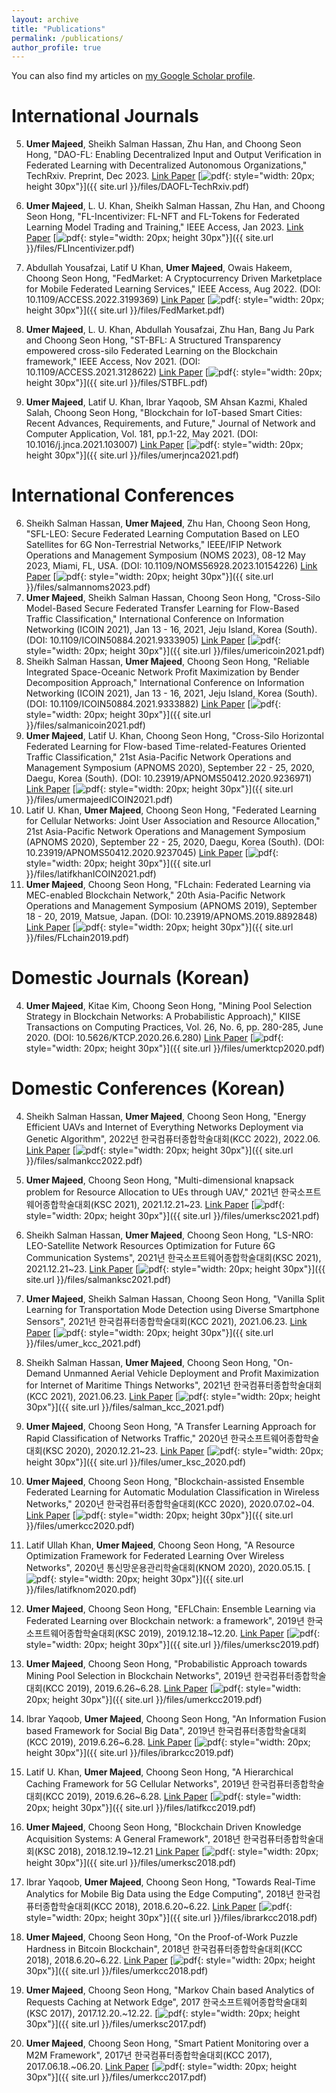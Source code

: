 ```yaml
---
layout: archive
title: "Publications"
permalink: /publications/
author_profile: true
---
```


You can also find my articles on [my Google Scholar profile](https://scholar.google.com/citations?user=LrsLEJgAAAAJ&hl=en).


International Journals
===========

5. **Umer Majeed**, Sheikh Salman Hassan, Zhu Han, and Choong Seon Hong, "DAO-FL: Enabling Decentralized Input and Output Verification in Federated Learning with Decentralized Autonomous Organizations," TechRxiv. Preprint, Dec 2023. [Link Paper](https://doi.org/10.36227/techrxiv.24546502.v2) [![pdf](https://upload.wikimedia.org/wikipedia/commons/thumb/8/87/PDF_file_icon.svg/833px-PDF_file_icon.svg.png){: style="width: 20px; height 30px"}]({{ site.url }}/files/DAOFL-TechRxiv.pdf)

4. **Umer Majeed**, L. U. Khan, Sheikh Salman Hassan, Zhu Han, and Choong Seon Hong, "FL-Incentivizer: FL-NFT and FL-Tokens for Federated Learning Model Trading and Training," IEEE Access, Jan 2023. [Link Paper](https://ieeexplore.ieee.org/document/10012365) [![pdf](https://upload.wikimedia.org/wikipedia/commons/thumb/8/87/PDF_file_icon.svg/833px-PDF_file_icon.svg.png){: style="width: 20px; height 30px"}]({{ site.url }}/files/FLIncentivizer.pdf)

3. Abdullah Yousafzai, Latif U Khan, **Umer Majeed**, Owais Hakeem, Choong Seon Hong, "FedMarket: A Cryptocurrency Driven Marketplace for Mobile Federated Learning Services," IEEE Access, Aug 2022. (DOI: 10.1109/ACCESS.2022.3199369) [Link Paper](https://ieeexplore.ieee.org/document/9858143/) [![pdf](https://upload.wikimedia.org/wikipedia/commons/thumb/8/87/PDF_file_icon.svg/833px-PDF_file_icon.svg.png){: style="width: 20px; height 30px"}]({{ site.url }}/files/FedMarket.pdf)

2. **Umer Majeed**, L. U. Khan, Abdullah Yousafzai, Zhu Han, Bang Ju Park and Choong Seon Hong, "ST-BFL: A Structured Transparency empowered cross-silo Federated Learning on the Blockchain framework," IEEE Access, Nov 2021. (DOI: 10.1109/ACCESS.2021.3128622) [Link Paper](https://ieeexplore.ieee.org/document/9617624/) [![pdf](https://upload.wikimedia.org/wikipedia/commons/thumb/8/87/PDF_file_icon.svg/833px-PDF_file_icon.svg.png){: style="width: 20px; height 30px"}]({{ site.url }}/files/STBFL.pdf)

1. **Umer Majeed**, Latif U. Khan, Ibrar Yaqoob, SM Ahsan Kazmi, Khaled Salah, Choong Seon Hong, "Blockchain for IoT-based Smart Cities: Recent Advances, Requirements, and Future," Journal of Network and Computer Application, Vol. 181, pp.1-22, May 2021. (DOI: 10.1016/j.jnca.2021.103007) [Link Paper](https://www.sciencedirect.com/science/article/pii/S1084804521000345) [![pdf](https://upload.wikimedia.org/wikipedia/commons/thumb/8/87/PDF_file_icon.svg/833px-PDF_file_icon.svg.png){: style="width: 20px; height 30px"}]({{ site.url }}/files/umerjnca2021.pdf)


International Conferences
===========
6. Sheikh Salman Hassan, **Umer Majeed**, Zhu Han, Choong Seon Hong, "SFL-LEO: Secure Federated Learning Computation Based on LEO Satellites for 6G Non-Terrestrial Networks," IEEE/IFIP Network Operations and Management Symposium (NOMS 2023), 08-12 May 2023, Miami, FL, USA. (DOI: 10.1109/NOMS56928.2023.10154226) [Link Paper](https://ieeexplore.ieee.org/abstract/document/10154226) [![pdf](https://upload.wikimedia.org/wikipedia/commons/thumb/8/87/PDF_file_icon.svg/833px-PDF_file_icon.svg.png){: style="width: 20px; height 30px"}]({{ site.url }}/files/salmannoms2023.pdf)
5. **Umer Majeed**, Sheikh Salman Hassan, Choong Seon Hong, "Cross-Silo Model-Based Secure Federated Transfer Learning for Flow-Based Traffic Classification," International Conference on Information Networking (ICOIN 2021), Jan 13 - 16, 2021, Jeju Island, Korea (South). (DOI: 10.1109/ICOIN50884.2021.9333905) [Link Paper](https://ieeexplore.ieee.org/document/9333905/) [![pdf](https://upload.wikimedia.org/wikipedia/commons/thumb/8/87/PDF_file_icon.svg/833px-PDF_file_icon.svg.png){: style="width: 20px; height 30px"}]({{ site.url }}/files/umericoin2021.pdf)
4. Sheikh Salman Hassan, **Umer Majeed**, Choong Seon Hong, "Reliable Integrated Space-Oceanic Network Profit Maximization by Bender Decomposition Approach," International Conference on Information Networking (ICOIN 2021), Jan 13 - 16, 2021, Jeju Island, Korea (South). (DOI: 10.1109/ICOIN50884.2021.9333882) [Link Paper](https://ieeexplore.ieee.org/document/9333882/) [![pdf](https://upload.wikimedia.org/wikipedia/commons/thumb/8/87/PDF_file_icon.svg/833px-PDF_file_icon.svg.png){: style="width: 20px; height 30px"}]({{ site.url }}/files/salmanicoin2021.pdf) 
3. **Umer Majeed**, Latif U. Khan, Choong Seon Hong, "Cross-Silo Horizontal Federated Learning for Flow-based Time-related-Features Oriented Traffic Classification," 21st Asia-Pacific Network Operations and Management Symposium (APNOMS 2020), September 22 - 25, 2020, Daegu, Korea (South). (DOI: 10.23919/APNOMS50412.2020.9236971) [Link Paper](https://ieeexplore.ieee.org/document/9236971/) [![pdf](https://upload.wikimedia.org/wikipedia/commons/thumb/8/87/PDF_file_icon.svg/833px-PDF_file_icon.svg.png){: style="width: 20px; height 30px"}]({{ site.url }}/files/umermajeedICOIN2021.pdf)
2. Latif U. Khan, **Umer Majeed**, Choong Seon Hong, "Federated Learning for Cellular Networks: Joint User Association and Resource Allocation," 21st Asia-Pacific Network Operations and Management Symposium (APNOMS 2020), September 22 - 25, 2020, Daegu, Korea (South). (DOI: 10.23919/APNOMS50412.2020.9237045) [Link Paper](https://ieeexplore.ieee.org/document/9237045/) [![pdf](https://upload.wikimedia.org/wikipedia/commons/thumb/8/87/PDF_file_icon.svg/833px-PDF_file_icon.svg.png){: style="width: 20px; height 30px"}]({{ site.url }}/files/latifkhanICOIN2021.pdf)
1. **Umer Majeed**, Choong Seon Hong, "FLchain: Federated Learning via MEC-enabled Blockchain Network," 20th Asia-Pacific Network Operations and Management Symposium (APNOMS 2019), September 18 - 20, 2019, Matsue, Japan. (DOI: 10.23919/APNOMS.2019.8892848) [Link Paper](https://ieeexplore.ieee.org/document/8892848/) [![pdf](https://upload.wikimedia.org/wikipedia/commons/thumb/8/87/PDF_file_icon.svg/833px-PDF_file_icon.svg.png){: style="width: 20px; height 30px"}]({{ site.url }}/files/FLchain2019.pdf)





Domestic Journals (Korean)
===========
4. **Umer Majeed**, Kitae Kim, Choong Seon Hong, "Mining Pool Selection Strategy in Blockchain Networks: A Probabilistic Approach)," KIISE Transactions on Computing Practices, Vol. 26, No. 6, pp. 280-285, June 2020. (DOI: 10.5626/KTCP.2020.26.6.280) [Link Paper](https://www.dbpia.co.kr/journal/articleDetail?nodeId=NODE09353156) [![pdf](https://upload.wikimedia.org/wikipedia/commons/thumb/8/87/PDF_file_icon.svg/833px-PDF_file_icon.svg.png){: style="width: 20px; height 30px"}]({{ site.url }}/files/umerktcp2020.pdf) 



Domestic Conferences (Korean)
===========
4. Sheikh Salman Hassan, **Umer Majeed**, Choong Seon Hong, "Energy Efficient UAVs and Internet of Everything Networks Deployment via Genetic Algorithm",  2022년 한국컴퓨터종합학술대회(KCC 2022), 2022.06. [Link Paper](https://www.dbpia.co.kr/journal/articleDetail?nodeId=NODE11113273) [![pdf](https://upload.wikimedia.org/wikipedia/commons/thumb/8/87/PDF_file_icon.svg/833px-PDF_file_icon.svg.png){: style="width: 20px; height 30px"}]({{ site.url }}/files/salmankcc2022.pdf) 
4. **Umer Majeed**, Choong Seon Hong, "Multi-dimensional knapsack problem for Resource Allocation to UEs through UAV," 2021년 한국소프트웨어종합학술대회(KSC 2021), 2021.12.21~23. [Link Paper](https://www.dbpia.co.kr/journal/articleDetail?nodeId=NODE11035674) [![pdf](https://upload.wikimedia.org/wikipedia/commons/thumb/8/87/PDF_file_icon.svg/833px-PDF_file_icon.svg.png){: style="width: 20px; height 30px"}]({{ site.url }}/files/umerksc2021.pdf)  
4. Sheikh Salman Hassan, **Umer Majeed**, Choong Seon Hong, "LS-NRO: LEO-Satellite Network Resources Optimization for Future 6G Communication Systems", 2021년 한국소프트웨어종합학술대회(KSC 2021), 2021.12.21~23. [Link Paper](https://www.dbpia.co.kr/journal/articleDetail?nodeId=NODE11035897) [![pdf](https://upload.wikimedia.org/wikipedia/commons/thumb/8/87/PDF_file_icon.svg/833px-PDF_file_icon.svg.png){: style="width: 20px; height 30px"}]({{ site.url }}/files/salmanksc2021.pdf) 

4. **Umer Majeed**, Sheikh Salman Hassan, Choong Seon Hong, "Vanilla Split Learning for Transportation Mode Detection using Diverse Smartphone Sensors", 2021년 한국컴퓨터종합학술대회(KCC 2021), 2021.06.23. [Link Paper](https://www.dbpia.co.kr/journal/articleDetail?nodeId=NODE10583103) [![pdf](https://upload.wikimedia.org/wikipedia/commons/thumb/8/87/PDF_file_icon.svg/833px-PDF_file_icon.svg.png){: style="width: 20px; height 30px"}]({{ site.url }}/files/umer_kcc_2021.pdf) 

4. Sheikh Salman Hassan, **Umer Majeed**, Choong Seon Hong, "On-Demand Unmanned Aerial Vehicle Deployment and Profit Maximization for Internet of Maritime Things Networks", 2021년 한국컴퓨터종합학술대회(KCC 2021), 2021.06.23. [Link Paper](https://www.dbpia.co.kr/journal/articleDetail?nodeId=NODE10582862) [![pdf](https://upload.wikimedia.org/wikipedia/commons/thumb/8/87/PDF_file_icon.svg/833px-PDF_file_icon.svg.png){: style="width: 20px; height 30px"}]({{ site.url }}/files/salman_kcc_2021.pdf) 
4. **Umer Majeed**, Choong Seon Hong, "A Transfer Learning Approach for Rapid Classification of Networks Traffic," 2020년 한국소프트웨어종합학술대회(KSC 2020), 2020.12.21~23. [Link Paper](https://www.dbpia.co.kr/journal/articleDetail?nodeId=NODE10529740) [![pdf](https://upload.wikimedia.org/wikipedia/commons/thumb/8/87/PDF_file_icon.svg/833px-PDF_file_icon.svg.png){: style="width: 20px; height 30px"}]({{ site.url }}/files/umer_ksc_2020.pdf)  
4. **Umer Majeed**, Choong Seon Hong, "Blockchain-assisted Ensemble Federated Learning for Automatic Modulation Classification in Wireless Networks," 2020년 한국컴퓨터종합학술대회(KCC 2020), 2020.07.02~04.  [Link Paper](https://www.dbpia.co.kr/journal/articleDetail?nodeId=NODE09874570) [![pdf](https://upload.wikimedia.org/wikipedia/commons/thumb/8/87/PDF_file_icon.svg/833px-PDF_file_icon.svg.png){: style="width: 20px; height 30px"}]({{ site.url }}/files/umerkcc2020.pdf)    
4. Latif Ullah Khan, **Umer Majeed**, Choong Seon Hong, "A Resource Optimization Framework for Federated Learning Over Wireless Networks", 2020년 통신망운용관리학술대회(KNOM 2020), 2020.05.15. [![pdf](https://upload.wikimedia.org/wikipedia/commons/thumb/8/87/PDF_file_icon.svg/833px-PDF_file_icon.svg.png){: style="width: 20px; height 30px"}]({{ site.url }}/files/latifknom2020.pdf) 
4. **Umer Majeed**, Choong Seon Hong, "EFLChain: Ensemble Learning via Federated Learning over Blockchain network: a framework", 2019년 한국소프트웨어종합학술대회(KSC 2019), 2019.12.18~12.20. [Link Paper](https://www.dbpia.co.kr/journal/articleDetail?nodeId=NODE09301750) [![pdf](https://upload.wikimedia.org/wikipedia/commons/thumb/8/87/PDF_file_icon.svg/833px-PDF_file_icon.svg.png){: style="width: 20px; height 30px"}]({{ site.url }}/files/umerksc2019.pdf) 
4. **Umer Majeed**, Choong Seon Hong,  "Probabilistic Approach towards Mining Pool Selection in Blockchain Networks", 2019년 한국컴퓨터종합학술대회(KCC 2019), 2019.6.26~6.28. [Link Paper](https://www.dbpia.co.kr/journal/articleDetail?nodeId=NODE08763459) [![pdf](https://upload.wikimedia.org/wikipedia/commons/thumb/8/87/PDF_file_icon.svg/833px-PDF_file_icon.svg.png){: style="width: 20px; height 30px"}]({{ site.url }}/files/umerkcc2019.pdf) 
4. Ibrar Yaqoob, **Umer Majeed**, Choong Seon Hong, "An Information Fusion based Framework for Social Big Data", 2019년 한국컴퓨터종합학술대회(KCC 2019), 2019.6.26~6.28. [Link Paper](https://www.dbpia.co.kr/journal/articleDetail?nodeId=NODE08763505) [![pdf](https://upload.wikimedia.org/wikipedia/commons/thumb/8/87/PDF_file_icon.svg/833px-PDF_file_icon.svg.png){: style="width: 20px; height 30px"}]({{ site.url }}/files/ibrarkcc2019.pdf) 
4. Latif U. Khan, **Umer Majeed**, Choong Seon Hong, "A Hierarchical Caching Framework for 5G Cellular Networks", 2019년 한국컴퓨터종합학술대회(KCC 2019), 2019.6.26~6.28. [Link Paper](https://www.dbpia.co.kr/journal/articleDetail?nodeId=NODE08763496) [![pdf](https://upload.wikimedia.org/wikipedia/commons/thumb/8/87/PDF_file_icon.svg/833px-PDF_file_icon.svg.png){: style="width: 20px; height 30px"}]({{ site.url }}/files/latifkcc2019.pdf)  
4. **Umer Majeed**, Choong Seon Hong, "Blockchain Driven Knowledge Acquisition Systems: A General Framework", 2018년 한국컴퓨터종합학술대회(KSC 2018), 2018.12.19~12.21 [Link Paper](https://www.dbpia.co.kr/journal/articleDetail?nodeId=NODE07613819) [![pdf](https://upload.wikimedia.org/wikipedia/commons/thumb/8/87/PDF_file_icon.svg/833px-PDF_file_icon.svg.png){: style="width: 20px; height 30px"}]({{ site.url }}/files/umerksc2018.pdf) 
4. Ibrar Yaqoob, **Umer Majeed**, Choong Seon Hong, "Towards Real-Time Analytics for Mobile Big Data using the Edge Computing", 2018년 한국컴퓨터종합학술대회(KCC 2018), 2018.6.20~6.22. [Link Paper](https://www.dbpia.co.kr/journal/articleDetail?nodeId=NODE07503000) [![pdf](https://upload.wikimedia.org/wikipedia/commons/thumb/8/87/PDF_file_icon.svg/833px-PDF_file_icon.svg.png){: style="width: 20px; height 30px"}]({{ site.url }}/files/ibrarkcc2018.pdf) 
4. **Umer Majeed**, Choong Seon Hong, "On the Proof-of-Work Puzzle Hardness in Bitcoin Blockchain", 2018년 한국컴퓨터종합학술대회(KCC 2018), 2018.6.20~6.22.  [Link Paper](https://www.dbpia.co.kr/journal/articleDetail?nodeId=NODE07503345) [![pdf](https://upload.wikimedia.org/wikipedia/commons/thumb/8/87/PDF_file_icon.svg/833px-PDF_file_icon.svg.png){: style="width: 20px; height 30px"}]({{ site.url }}/files/umerkcc2018.pdf) 
4. **Umer Majeed**, Choong Seon Hong, "Markov Chain based Analytics of Requests Caching at Network Edge", 2017 한국소프트웨어종합학술대회(KSC 2017), 2017.12.20.~12.22. [![pdf](https://upload.wikimedia.org/wikipedia/commons/thumb/8/87/PDF_file_icon.svg/833px-PDF_file_icon.svg.png){: style="width: 20px; height 30px"}]({{ site.url }}/files/umerksc2017.pdf) 
4. **Umer Majeed**, Choong Seon Hong, "Smart Patient Monitoring over a M2M Framework", 2017년 한국컴퓨터종합학술대회(KCC 2017), 2017.06.18.~06.20. [Link Paper](https://www.dbpia.co.kr/journal/articleDetail?nodeId=NODE07207260) [![pdf](https://upload.wikimedia.org/wikipedia/commons/thumb/8/87/PDF_file_icon.svg/833px-PDF_file_icon.svg.png){: style="width: 20px; height 30px"}]({{ site.url }}/files/umerkcc2017.pdf) 







